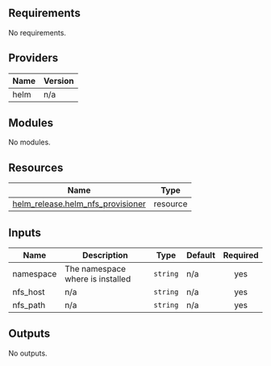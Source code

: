 <!-- BEGIN_TF_DOCS -->
## Requirements

No requirements.

## Providers

| Name | Version |
|------|---------|
| helm | n/a |

## Modules

No modules.

## Resources

| Name | Type |
|------|------|
| [helm_release.helm_nfs_provisioner](https://registry.terraform.io/providers/hashicorp/helm/latest/docs/resources/release) | resource |

## Inputs

| Name | Description | Type | Default | Required |
|------|-------------|------|---------|:--------:|
| namespace | The namespace where is installed | `string` | n/a | yes |
| nfs\_host | n/a | `string` | n/a | yes |
| nfs\_path | n/a | `string` | n/a | yes |

## Outputs

No outputs.
<!-- END_TF_DOCS -->